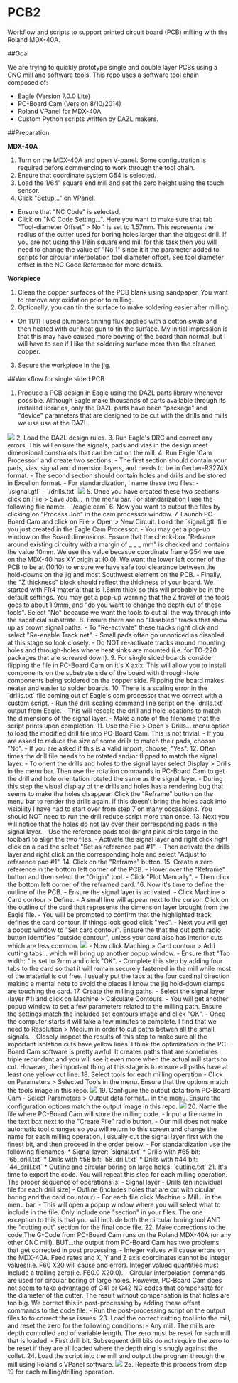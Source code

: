 PCB2
=============

Workflow and scripts to support printed circuit board (PCB) milling with the Roland MDX-40A.

##Goal

We are trying to quickly prototype single and double layer PCBs using a CNC mill and software tools.  This repo uses a software tool chain composed of:
 - Eagle (Version 7.0.0 Lite)
 - PC-Board Cam (Version 8/10/2014)
 - Roland VPanel for MDX-40A
 - Custom Python scripts written by DAZL makers.

##Preparation

**MDX-40A**

1. Turn on the MDX-40A and open V-panel.  Some configutration is required before commencing to work through the tool chain.
2. Ensure that coordinate system G54 is selected.
3. Load the 1/64" square end mill and set the zero height using the touch sensor.
4. Click "Setup..." on VPanel.  
 - Ensure that "NC Code" is selected. 
 - Click on "NC Code Setting...".  Here you want to make sure that tab "Tool-diameter Offset" > No 1 is set to 1.57mm.  This represents the radius of the cutter used for boring holes larger than the biggest drill.  If you are not using the 1/8in square end mill for this task then you will need to change the value of "No 1" since it it the parameter added to scripts for circular interpolation tool diameter offset.  See tool diameter offset in the NC Code Reference for more details.

**Workpiece**

1. Clean the copper surfaces of the PCB blank using sandpaper.   You want to remove any oxidation prior to milling.
2. Optionally, you can tin the surface to make soldering easier after milling.
 - On 11/11 I used plumbers tinning flux applied with a cotton swab and then heated with our heat gun to tin the surface.  My initial impression is that this may have caused more bowing of the board than normal, but I will have to see if I like the soldering surface more than the cleaned copper.
3. Secure the workpiece in the jig.

##Workflow for single sided PCB

1. Produce a PCB design in Eagle using the DAZL parts library whenever possible.  Although Eagle make thousands of parts available through its installed libraries, only the DAZL parts have been "package" and "device" parameters that are designed to be cut with the drills and mills we use use at the DAZL.
<img src="./images/Eagle_brd.PNG">
2. Load the DAZL design rules.
3. Run Eagle's DRC and correct any errors.  This will ensure the signals, pads and vias in the design meet dimensional constraints that can be cut on the mill.
4. Run Eagle 'Cam Processor' and create two sections. 
  - The first section should contain your pads, vias, signal and dimension layers, and needs to be in Gerber-RS274X format.  
  - The second section should contain holes and drills and be stored in Excellon format.  
  - For standardization, I name these two files:
  - `<project path>/signal.gtl`
  - `<project path>/drills.txt` 
<img src="./images/Eagle_cam.PNG">
5. Once you have created these two sections click on File > Save Job... in the menu bar.  For standarization I use the following file name:
  - `<project path>/eagle.cam`
6. Now you want to output the files by clicking on "Process Job" in the cam processor window.
7. Launch PC-Board Cam and click on File > Open > New Circuit.  Load the `signal.gtl` file you just created in the Eagle Cam Processor.  
  - You may get a pop-up window on the Board dimensions.  Ensure that the check-box "Reframe around existing circuitry with a margin of _ _ _ mm" is checked  and contains the value 10mm.  We use this value becasue coordinate frame G54 we use on the MDX-40 has XY origin at (0,0).  We want the lower left corner of the PCB to be at (10,10) to ensure we have safe tool clearance between the hold-downs on the jig and most Southwest element on the PCB.  
  - Finally, the "Z thickness" block should reflect the thickness of your board.  We started with FR4 material that is 1.6mm thick so this will probably be in the default settings.  You may get a pop-up warning that the Z travel of the tools goes to about 1.9mm, and "do you want to change the depth cut of these tools".  Select "No" because we want the tools to cut all the way through into the sacrificial substrate.
8. Ensure there are no "Disabled" tracks that show up as brown signal paths.  
  - To "Re-activate" these tracks right click and select "Re-enable Track net".  
  - Small pads often go unnoticed as disabled at this stage so look closely.
  - Do NOT re-activate tracks around mounting holes and through-holes where heat sinks are mounted (i.e. for TO-220 packages that are screwed down).
9. For single sided boards consider flipping the file in PC-Board Cam on it's X axix.  This will allow you to install components on the substrate side of the board with through-hole components being soldered on the copper side.  Flipping the board makes neater and easier to solder boards.
10. There is a scaling error in the `drills.txt` file coming out of Eagle's cam processor that we correct with a custom script.  
  - Run the drill scaling command line script on the `drills.txt` output from Eagle.  
  - This will rescale the drill and hole locations to match the dimensions of the signal layer.
  - Make a note of the filename that the script prints upon completion.
11. Use the File > Open > Drills... menu option to load the modified drill file into PC-Board Cam.  This is not trivial.  
  - If you are asked to reduce the size of some drills to match their pads, choose "No".  
  - If you are asked if this is a valid import, choose, "Yes".
12. Often times the drill file needs to be rotated and/or flipped to match the signal layer.
  - To orient the drills and holes to the signal layer select Display > Drills in the menu bar.  Then use the rotation commands in PC-Board Cam to get the drill and hole orientation rotated the same as the signal layer.  
  - During this step the visual display of the drills and holes has a rendering bug that seems to make the holes disappear.  Click the "Reframe" button on the menu bar to render the drills again.  If this doesn't bring the holes back into visibility I have had to start over from step 7 on many occassions.  You should NOT need to run the drill reduce script more than once.
13. Next you will notice that the holes do not lay over their corresponding pads in the signal layer.  
  - Use the reference pads tool (bright pink circle targe in the toolbar) to align the two files.
  - Activate the signal layer and right click right click on a pad the select "Set as reference pad #1".
  - Then activate the drills layer and right click on the corresponding hole and select "Adjust to reference pad #1".
14. Click on the "Reframe" button.
15. Create a zero reference in the bottom left corner of the PCB.
  - Hover over the "Reframe" button and then select the "Origin" tool.  
  - Click "Plot Manually".
  - Then click the bottom left corner of the reframed card.
16. Now it's time to define the outline of the PCB.
  - Ensure the signal layer is activated.
  - Click Machine > Card contour > Define.
  - A small line will appear next to the cursor.  Click on the outline of the card that represents the dimension layer brought from the Eagle file.
  - You will be prompted to confirm that the highlighted track defines the card contour.  If things look good click "Yes".
  - Next you will get a popup window to "Set card contour".  Ensure the that the cut path radio button identifies "outside contour", unless your card also has interior cuts which are less common. <img src="./images/Card_contour.PNG">
  - Now click Maching > Card contour > Add cutting tabs... which will bring up another popup window.
  - Ensure that "Tab width: " is set to 2mm and click "OK".
  - Complete this step by adding four tabs to the card so that it will remain securely fastened in the mill while most of the material is cut free.  I usually put the tabs at the four cardinal direction making a mental note to avoid the places I know the jig hold-down clamps are touching the card.
17. Create the milling paths.
  - Select the signal layer (layer #1) and click on Machine > Calculate Contours. 
  - You will get another popup window to set a few parameters related to the milling path.  Ensure the settings match the included set contours image and click "OK".
  - Once the computer starts it will take a few minutes to complete.  I find that we need to Resolution > Medium in order to cut paths betwen all the small signals.
  - Closely inspect the results of this step to make sure all the important isolation cuts have yellow lines.  I think the optimization in the PC-Board Cam software is pretty awful.  It creates paths that are sometimes triple redundant and you will see it even more when the actual mill starts to cut.  However, the important thing at this stage is to ensure all paths have at least one yellow cut line.
18. Select tools for each milling operation
  - Click on Parameters > Selected Tools in the menu.  Ensure that the options match the tools image in this repo. <img src="./images/Selected_tools.PNG">
19. Configure the output data from PC-Board Cam
  - Select Parameters > Output data format... in the menu.  Ensure the configuration options match the output image in this repo. <img src="./images/Output_data_format.PNG">
20. Name the file where PC-Board Cam will store the milling code.
  - Input a file name in the text box next to the "Create File" radio button.  
  - Our mill does not make automatic tool changes so you will return to this screen and change the name for each milling operation.  I usually cut the signal layer first with the finest bit, and then proceed in the order below.  
  - For standardization use the following filenames:
    * Signal layer: `signal.txt`
    * Drills with #65 bit: `65_drill.txt`
    * Drills with #58 bit: `58_drill.txt`
    * Drills with #44 bit: `44_drill.txt`
    * Outline and circular boring on large holes: `cutline.txt`
21. It's time to export the code.  You will repeat this step for each milling operation.  The proper sequence of operations is:
  - Signal layer
  - Drills (an individual file for each drill size)
  - Outline (includes holes that are cut with cicular boring and the card countour)
  - For each file click Machine > Mill... in the menu bar.
  - This will open a popup window where you will select what to include in the file.  Only include one "section" in your files.  The one exception to this is that you will include both the circular boring tool AND the "cutting out" section for the final code file.
22. Make corrections to the code.The G-Code from PC-Board Cam runs on the Roland MDX-40A (or any other CNC mill). BUT...the output from PC-Board Cam has two problems that get corrected in post processing.
  - Integer values will cause errors on the MDX-40A.  Feed rates and X, Y and Z axis coordinates cannot be integer values(i.e. F60 X20 will cause and error).  Integer valued quantities must include a trailing zero(i.e. F60.0 X20.0).
  - Circular interpolation commands are used for circular boring of large holes.  However, PC-Board Cam does not seem to take advantage of G41 or G42 NC codes that compensate for the diameter of the cutter.  The result without compensation is that holes are too big.  We correct this in post-processing by adding these offset commands to the code file.
  - Run the post-processing script on the output files to to correct these issues.
23. Load the correct cutting tool into the mill, and reset the zero for the following conditions:
 - Any mill.  The mills are depth controlled and of variable length.  The zero must be reset for each mill that is loaded.
 - First drill bit.  Subsequent drill bits do not require the zero to be reset if they are all loaded where the depth ring is snugly against the collet.
24. Load the script into the mill and output the program through the mill using Roland's VPanel software.
<img src="./images/VPanel_home.PNG">
25. Repeate this process from step 19 for each milling/drilling operation.
